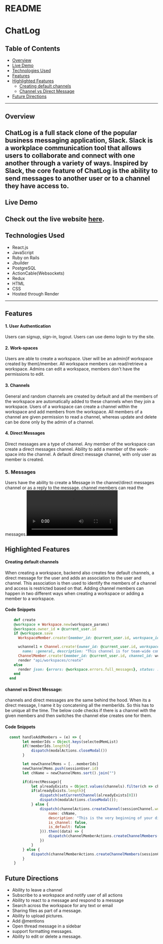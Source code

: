 # README

# ChatLog
## Table of Contents
- [Overview](#overview)
- [Live Demo](#live-demo)
- [Technologies Used](#technologies-used)
- [Features](#features)
- [Highlighted Features](#highlighted-features)
  - [Creating default channels](#creating-default-channels)
  - [Channel vs Direct Message](#channel-vs-direct-message)
- [Future Directions](#future-directions)
---
## Overview
ChatLog is a full stack clone of the popular business messaging application, Slack. Slack is a workplace communication tool that allows users to collaborate and connect with one another through a variety of ways. Inspired by Slack, the core feature of ChatLog is the ability to send messages to another user or to a channel they have access to. 
---
## Live Demo
Check out the live website [here](https://chatlog.onrender.com/).
---
## Technologies Used
- React.js
- JavaScript
- Ruby on Rails
- Jbuilder
- PostgreSQL
- ActionCable(Websockets)
- Redux
- HTML
- CSS
- Hosted through Render
---
## Features

#### 1. User Authentication
Users can signup, sign-in, logout.
Users can use demo login to try the site.
#### 2. Work-spaces 
Users are able to create a workspace.
User will be an admin(if workspace created by them)/member.
All workspace members can read/retrieve a workspace.
Admins can edit a workspace, members don't have the permissions to edit.
#### 3. Channels
General and random channels are created by default and all the members of the workspace are automatically added to these channels when they join a workspace.
Users of a workspace can create a channel within the workspace and add members from the workspace.
All members of a channel are given permission to read a channel, whereas update and delete can be done only by the admin of a channel.
#### 4. Direct Messages
Direct messages are a type of channel.
Any member of the workspace can create a direct messages channel.
Ability to add a member of the work-space into the channel.
A default direct message channel, with only user as member is created.
### 5. Messages
Users have the ability to create a Message in the channel/direct messages channel or as a reply to the message.
channel members can read the messages.<video src="20.10.2023_17.03.10_REC.mp4" controls title="Title"></video>

## Highlighted Features
#### Creating default channels
When creating a workspace, backend also creates few default channels, a direct message for the user and adds an association to the user and channel. This association is then used to identify the members of a channel and access is restricted based on that. Adding channel members can happen in two different ways when creating a workspace or adding a member to a workspace.
#### Code Snippets
```ruby
    def create
    @workspace = Workspace.new(workspace_params)
    @workspace.owner_id = @current_user.id
    if @workspace.save
      WorkspaceMember.create!(member_id: @current_user.id, workspace_id: @workspace.id, role: "admin")

      wchannel1 = Channel.create!(owner_id: @current_user.id, workspace_id: @workspace.id, 
        name: :general, description: "This channel is for team-wide communication and announcements. All team members are in this channel.", is_default: true)
      ChannelMember.create!(member_id: @current_user.id, channel_id: wchannel1.id, active: true)
      render "api/workspaces/create"
    else
      render json: {errors: @workspace.errors.full_messages}, status: :unprocessable_entity
    end
  end

```
#### channel vs Direct Message:
channels and direct messages are the same behind the hood. When its a direct message, I name it by concatening all the memberIds. So this has to be unique all the time. The below code checks if there is a channel with the given members and then switches the channel else creates one for them.
#### Code Snippets
```javascript
  const handleAddMembers = (e) => {
        let memberIds = Object.keys(selectedMemList)
        if(!memberIds.length){
            dispatch(modalActions.closeModal())
        }

        let newChannelMems = [...memberIds]
        newChannelMems.push(sessionUser.id)
        let chName = newChannelMems.sort().join("")

        if(directMessage){
            let alreadyExists = Object.values(channels).filter(ch => ch.name === chName)
            if(alreadyExists.length){
                dispatch(setCurrentChannel(alreadyExists[0]))
                dispatch(modalActions.closeModal());
            } else {
                dispatch(channelActions.createChannel(sessionChannel.workspaceId, {
                    name: chName,
                    description: "This is the very beginning of your direct message history with ",
                    is_channel: false,
                    is_default: false
                })).then((data) => {
                    dispatch(channelMemberActions.createChannelMembers(data.channel.id, memberIds)).then(() => dispatch(modalActions.closeModal()))
                })
            }
        } else {
            dispatch(channelMemberActions.createChannelMembers(sessionChannel.id, memberIds)).then(() => dispatch(modalActions.closeModal()))
        }
    }
```

## Future Directions
- Ability to leave a channel
- Subscribe to a workspace and notify user of all actions
- Ability to react to a message and respond to a message
- Search across the workspace for any text or email
- Sharing files as part of a message.
- Ability to upload pictures.
- Add @mentions
- Open thread message in a sidebar
- support formatting messages.
- Ability to edit or delete a message.